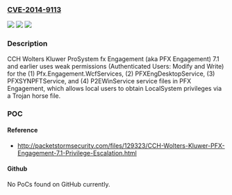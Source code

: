 ### [CVE-2014-9113](https://cve.mitre.org/cgi-bin/cvename.cgi?name=CVE-2014-9113)
![](https://img.shields.io/static/v1?label=Product&message=n%2Fa&color=blue)
![](https://img.shields.io/static/v1?label=Version&message=n%2Fa&color=blue)
![](https://img.shields.io/static/v1?label=Vulnerability&message=n%2Fa&color=brighgreen)

### Description

CCH Wolters Kluwer ProSystem fx Engagement (aka PFX Engagement) 7.1 and earlier uses weak permissions (Authenticated Users: Modify and Write) for the (1) Pfx.Engagement.WcfServices, (2) PFXEngDesktopService, (3) PFXSYNPFTService, and (4) P2EWinService service files in PFX Engagement\, which allows local users to obtain LocalSystem privileges via a Trojan horse file.

### POC

#### Reference
- http://packetstormsecurity.com/files/129323/CCH-Wolters-Kluwer-PFX-Engagement-7.1-Privilege-Escalation.html

#### Github
No PoCs found on GitHub currently.

